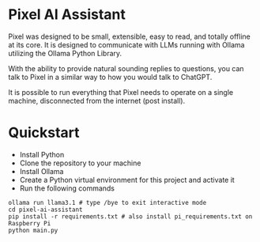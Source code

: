# Pixel AI Assistant
Pixel was designed to be small, extensible, easy to read, and totally offline at its core. It is designed to communicate with LLMs running with Ollama utilizing the Ollama Python Library. 

With the ability to provide natural sounding replies to questions, you can talk to Pixel in a similar way to how you would talk to ChatGPT.

It is possible to run everything that Pixel needs to operate on a single machine, disconnected from the internet (post install).

# Quickstart

* Install Python 
* Clone the repository to your machine
* Install Ollama 
* Create a Python virtual environment for this project and activate it
* Run the following commands

```
ollama run llama3.1 # type /bye to exit interactive mode
cd pixel-ai-assistant
pip install -r requirements.txt # also install pi_requirements.txt on Raspberry Pi
python main.py
```
